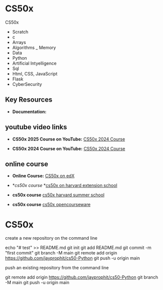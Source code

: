 # CS50x
CS50x

- Scratch
- c
- Arrays
- Algorithms
_ Memory
- Data
- Python
- Artificial Intyelligence
- Sql
- Html, CSS, JavaScript
- Flask
- CyberSecurity



## **Key Resources**
- **Documentation:** [](https://)



## youtube video links
- **CS50x 2025 Course on YouTube:** [CS50x 2024 Course](https://youtube.com/playlist?list=PLhQjrBD2T383q7Vn8QnTsVgSvyLpsqL_R&si=yxVeX8c6N51aPj3i)

- **CS50x 2024 Course on YouTube:** [CS50x 2024 Course](https://youtube.com/playlist?list=PLhQjrBD2T381WAHyx1pq-sBfykqMBI7V4&si=Ym_8loqix5-P03fy)  




## online course
- **Online Course:** [CS50x on edX](https://www.edx.org/learn/computer-science/harvard-university-cs50-s-introduction-to-computer-science)

- **cs50x course* *[cs50x on harvard extension school](https://cs50.harvard.edu/extension)

- **cs50x course** [cs50x harvard summer school](https://cs50.harvard.edu/summer)

- **cs50x course** [cs50x opencourseware](https://cs50.harvard.edu/x)

# CS50x

create a new repository on the command line

echo "# test" >> README.md
git init
git add README.md
git commit -m "first commit"
git branch -M main
git remote add origin <https://github.com/jayprophit/cs50-Python>
git push -u origin main


push an existing repository from the command line

git remote add origin <https://github.com/jayprophit/cs50-Python>
git branch -M main
git push -u origin main